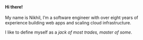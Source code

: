 #### Hi there!

My name is Nikhil, I’m a software engineer with over eight years of experience building web apps and scaling cloud infrastructure.

I like to define myself as a _jack of most trades, master of some_.



